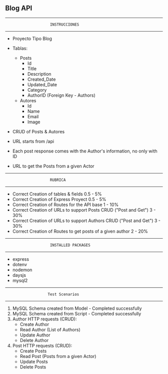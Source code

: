 ## Blog API

*************************************************************
                        INSTRUCCIONES
*************************************************************
+ Proyecto Tipo Blog

+ Tablas:
  + Posts
    + Id 
    + Title
    + Description
    + Created_Date
    + Updated_Date
    + Category
    + AuthorID (Foreign Key - Authors)
  + Autores
    + Id
    + Name
    + Email
    + Image
+ CRUD of Posts & Autores
+ URL starts from /api
+ Each post response comes with the Author's information, no only with ID
+ URL to get the Posts from a given Actor

*************************************************************
                        RUBRICA
*************************************************************
+ Correct Creation of tables & fields 0.5 - 5%
+ Correct Creation of Express Proyect 0.5 - 5%
+ Correct Creation of Routes for the API base  1 - 10%
+ Correct Creation of URLs to support Posts CRUD ("Post and Get")   3 - 30%
+ Correct Creation of URLs to support Authors CRUD ("Post and Get") 3 - 30%
+ Correct Creation of Routes to get posts of a given author  2 - 20%

*************************************************************
                        INSTALLED PACKAGES
*************************************************************
+ express
+ dotenv
+ nodemon
+ daysjs
+ mysql2

*************************************************************
                       Test Scenarios
*************************************************************
1. MySQL Schema created from Model - Completed successfully
2. MySQL Schema created from Script - Completed successfully
3. Author HTTP requests (CRUD):
   + Create Author
   + Read Author (List of Authors)
   + Update Author
   + Delete Author
4. Post HTTP requests (CRUD):
   + Create Posts
   + Read Post (Posts from a given Actor)
   + Update Posts
   + Delete Posts